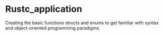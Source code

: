 # Rustc_application
Creating the basic functions structs and enums to get familiar with syntax and object-oriented programming paradigms.